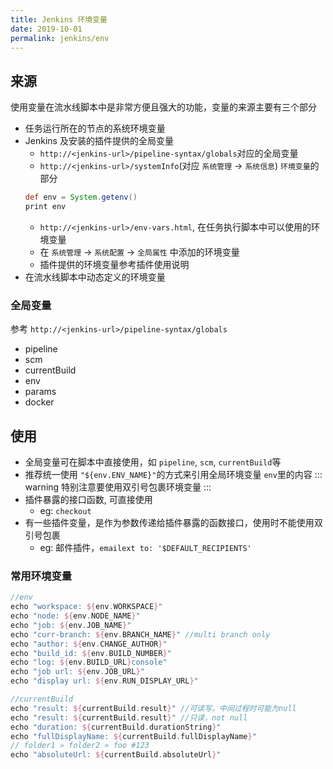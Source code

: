 ```yaml
---
title: Jenkins 环境变量
date: 2019-10-01
permalink: jenkins/env
---
```


## 来源
使用变量在流水线脚本中是非常方便且强大的功能，变量的来源主要有三个部分
- 任务运行所在的节点的系统环境变量
- Jenkins 及安装的插件提供的全局变量
    - `http://<jenkins-url>/pipeline-syntax/globals`对应的全局变量
    - `http://<jenkins-url>/systemInfo`(对应 `系统管理` -> `系统信息`) `环境变量`的部分
    ```groovy
    def env = System.getenv()
    print env
    ```
    - `http://<jenkins-url>/env-vars.html`, 在任务执行脚本中可以使用的环境变量
    - 在 `系统管理` -> `系统配置` -> `全局属性` 中添加的环境变量
    - 插件提供的环境变量参考插件使用说明
- 在流水线脚本中动态定义的环境变量

### 全局变量
参考 `http://<jenkins-url>/pipeline-syntax/globals`
- pipeline
- scm
- currentBuild
- env
- params
- docker

## 使用
- 全局变量可在脚本中直接使用，如 `pipeline`, `scm`, `currentBuild`等
- 推荐统一使用 `"${env.ENV_NAME}"`的方式来引用全局环境变量 `env`里的内容
    ::: warning
    特别注意要使用双引号包裹环境变量
    :::
- 插件暴露的接口函数, 可直接使用
    - eg: `checkout`
- 有一些插件变量，是作为参数传递给插件暴露的函数接口，使用时不能使用双引号包裹
    - eg: 邮件插件，`emailext to: '$DEFAULT_RECIPIENTS'`


### 常用环境变量

```groovy
//env
echo "workspace: ${env.WORKSPACE}"
echo "node: ${env.NODE_NAME}"
echo "job: ${env.JOB_NAME}"
echo "curr-branch: ${env.BRANCH_NAME}" //multi branch only
echo "author: ${env.CHANGE_AUTHOR}"
echo "build_id: ${env.BUILD_NUMBER}"
echo "log: ${env.BUILD_URL}console"
echo "job url: ${env.JOB_URL}"
echo "display url: ${env.RUN_DISPLAY_URL}"

//currentBuild
echo "result: ${currentBuild.result}" //可读写，中间过程时可能为null
echo "result: ${currentBuild.result}" //只读，not null
echo "duration: ${currentBuild.durationString}"
echo "fullDisplayName: ${currentBuild.fullDisplayName}"
// folder1 » folder2 » foo #123
echo "absoluteUrl: ${currentBuild.absoluteUrl}"

```